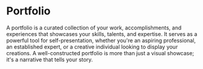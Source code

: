 # Portfolio
A portfolio is a curated collection of your work, accomplishments, and experiences that showcases your skills, talents, and expertise. It serves as a powerful tool for self-presentation, whether you're an aspiring professional, an established expert, or a creative individual looking to display your creations. 
A well-constructed portfolio is more than just a visual showcase; it's a narrative that tells your story.
